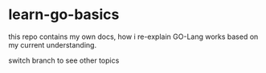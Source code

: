 # learn-go-basics


this repo contains my own docs, how i re-explain GO-Lang works based on my current understanding.

switch branch to see other topics
